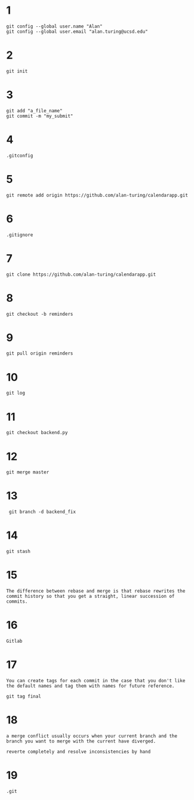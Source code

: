 # 1
    git config --global user.name "Alan"
    git config --global user.email "alan.turing@ucsd.edu"

# 2
    git init

# 3
    git add "a_file_name"
    git commit -m "my_submit"

# 4
    .gitconfig

# 5
    git remote add origin https://github.com/alan-turing/calendarapp.git

# 6
    .gitignore

# 7
    git clone https://github.com/alan-turing/calendarapp.git

# 8
    git checkout -b reminders

# 9
    git pull origin reminders

# 10
    git log

# 11 
    git checkout backend.py

# 12
    git merge master 

# 13
     git branch -d backend_fix

# 14
    git stash

# 15
    The difference between rebase and merge is that rebase rewrites the commit history so that you get a straight, linear succession of commits.

# 16
    Gitlab

# 17
    You can create tags for each commit in the case that you don't like the default names and tag them with names for future reference.
    
    git tag final

# 18
    a merge conflict usually occurs when your current branch and the branch you want to merge with the current have diverged.

    reverte completely and resolve inconsistencies by hand

# 19
    .git



